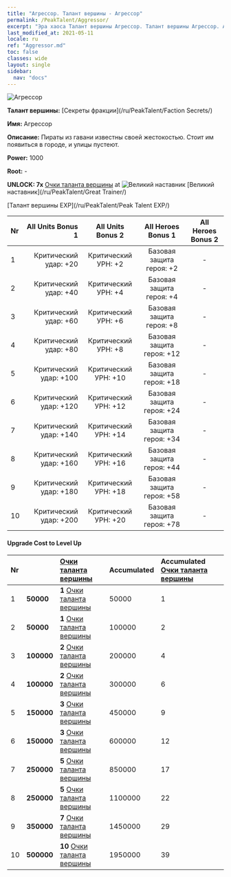 ```yaml
---
title: "Агрессор. Талант вершины - Агрессор"
permalink: /PeakTalent/Aggressor/
excerpt: "Эра хаоса Талант вершины Агрессор. Талант вершины Агрессор. Агрессор"
last_modified_at: 2021-05-11
locale: ru
ref: "Aggressor.md"
toc: false
classes: wide
layout: single
sidebar:
  nav: "docs"
---
```


  ![Агрессор](/images/pt/talent_3004.png)

  **Талант вершины:** [Секреты фракции](/ru/PeakTalent/Faction Secrets/)

  **Имя:** Агрессор

  **Описание:** Пираты из гавани известны своей жестокостью. Стоит им появиться в городе, и улицы пустеют.

  **Power:** 1000

  **Root:** -

  **UNLOCK: 7x** [Очки таланта вершины](/ItemsRU/con_934/) at ![Великий наставник](/images/pt/talent_3001.png) [Великий наставник](/ru/PeakTalent/Great Trainer/)

  [Талант вершины EXP](/ru/PeakTalent/Peak Talent EXP/)

  | Nr | All Units Bonus 1 | All Units Bonus 2 | All Heroes Bonus 1 | All Heroes Bonus 2 |
  |:---|--------------:|:-------------:|:-------------:|:-------------:|
  | 1 | Критический удар: +20 | Критический УРН: +2 | Базовая защита героя: +2 | - |
  | 2 | Критический удар: +40 | Критический УРН: +4 | Базовая защита героя: +4 | - |
  | 3 | Критический удар: +60 | Критический УРН: +6 | Базовая защита героя: +8 | - |
  | 4 | Критический удар: +80 | Критический УРН: +8 | Базовая защита героя: +12 | - |
  | 5 | Критический удар: +100 | Критический УРН: +10 | Базовая защита героя: +18 | - |
  | 6 | Критический удар: +120 | Критический УРН: +12 | Базовая защита героя: +24 | - |
  | 7 | Критический удар: +140 | Критический УРН: +14 | Базовая защита героя: +34 | - |
  | 8 | Критический удар: +160 | Критический УРН: +16 | Базовая защита героя: +44 | - |
  | 9 | Критический удар: +180 | Критический УРН: +18 | Базовая защита героя: +58 | - |
  | 10 | Критический удар: +200 | Критический УРН: +20 | Базовая защита героя: +78 | - |


#### Upgrade Cost to Level Up

  | Nr | <i class="fas fa-coins"/> | [Очки таланта вершины](/ItemsRU/con_934/) | Accumulated <i class="fas fa-coins"/> | Accumulated [Очки таланта вершины](/ItemsRU/con_934/) |
  |:---|:--------------|:-------------|:-------------|:-------------|
  | 1 | **50000** | **1** [Очки таланта вершины](/ItemsRU/con_934/) | 50000 | 1 |
  | 2 | **50000** | **1** [Очки таланта вершины](/ItemsRU/con_934/) | 100000 | 2 |
  | 3 | **100000** | **2** [Очки таланта вершины](/ItemsRU/con_934/) | 200000 | 4 |
  | 4 | **100000** | **2** [Очки таланта вершины](/ItemsRU/con_934/) | 300000 | 6 |
  | 5 | **150000** | **3** [Очки таланта вершины](/ItemsRU/con_934/) | 450000 | 9 |
  | 6 | **150000** | **3** [Очки таланта вершины](/ItemsRU/con_934/) | 600000 | 12 |
  | 7 | **250000** | **5** [Очки таланта вершины](/ItemsRU/con_934/) | 850000 | 17 |
  | 8 | **250000** | **5** [Очки таланта вершины](/ItemsRU/con_934/) | 1100000 | 22 |
  | 9 | **350000** | **7** [Очки таланта вершины](/ItemsRU/con_934/) | 1450000 | 29 |
  | 10 | **500000** | **10** [Очки таланта вершины](/ItemsRU/con_934/) | 1950000 | 39 |

